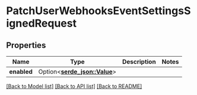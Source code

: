 # PatchUserWebhooksEventSettingsSignedRequest

## Properties

Name | Type | Description | Notes
------------ | ------------- | ------------- | -------------
**enabled** | Option<[**serde_json::Value**](.md)> |  | 

[[Back to Model list]](../README.md#documentation-for-models) [[Back to API list]](../README.md#documentation-for-api-endpoints) [[Back to README]](../README.md)


